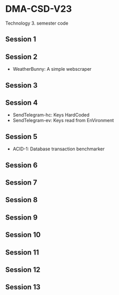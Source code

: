 # DMA-CSD-V23
Technology 3. semester code<br>
<h2>Session 1</h2>
<h2>Session 2</h2>
<ul>
  <li>WeatherBunny: A simple webscraper</li>
</ul>
<h2>Session 3</h2>
<h2>Session 4</h2>
<ul>
  <li>SendTelegram-hc: Keys HardCoded</li>
  <li>SendTelegram-ev: Keys read from EnVironment</li>
</ul>
<h2>Session 5</h2>
<ul>
  <li>ACID-1: Database transaction benchmarker</li>
</ul>
<h2>Session 6</h2>
<h2>Session 7</h2>
<h2>Session 8</h2>
<h2>Session 9</h2>
<h2>Session 10</h2>
<h2>Session 11</h2>
<h2>Session 12</h2>
<h2>Session 13</h2>
